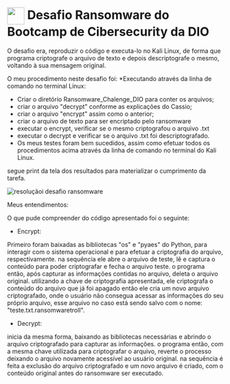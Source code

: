 <h1>
    <a href="https://www.dio.me/">
     <img align="center" width="40px" src="https://hermes.digitalinnovation.one/assets/diome/logo-minimized.png"></a>
    <span> Desafio Ransomware do Bootcamp de Cibersecurity da DIO</span>
</h1>

O desafio era, reproduzir o código e executa-lo no Kali Linux, 
de forma que programa criptografe o arquivo de texto e depois descriptografe o mesmo, 
voltando à sua mensagem original.

O meu procedimento neste desafio foi:
*Executando através da linha de comando no terminal Linux:

- Criar o diretório Ransomware_Chalenge_DIO para conter os arquivos;
- criar o arquivo "decrypt" conforme as explicações do Cassio;
- criar o arquivo "encrypt" assim como o anterior;
- criar o arquivo de texto para ser encriptado pelo ransomware
- executar o encrypt, verificar se o mesmo criptografou o arquivo .txt 
- executar o decrypt e verificar se o arquivo .txt foi descriptografado.
- Os meus testes foram bem sucedidos, assim como efetuar todos os procedimentos acima
através da linha de comando no terminal do Kali Linux.

segue print da tela dos resultados para materializar o cumprimento da tarefa.

![resoluçãoi desafio ransomware](https://github.com/DanyBC/cibersecurity-desafio-ransomware/assets/119118430/d69504e0-df6c-4170-b158-31c51ac2459c)

Meus entendimentos:

O que pude compreender do código apresentado foi o seguinte: 

- Encrypt:

Primeiro foram baixadas as bibliotecas "os" e "pyaes" do Python,
para interagir com o sistema operacional e para efetuar a criptografia do arquivo, respectivamente. 
na sequência ele abre o arquivo de teste, lê e captura o conteúdo para poder criptografar e fecha o arquivo teste.
o programa então, após capturar as informações contidas no arquivo, deleta o arquivo original.
utilizando a chave de criptografia apresentada, ele criptografa o conteúdo do arquivo que já foi apagado
então ele cria um novo arquivo criptografado, onde o usuário não consegua acessar as informações do seu próprio arquivo,
esse arquivo no caso está sendo salvo com o nome: "teste.txt.ransomwaretroll".

- Decrypt:

inicia da mesma forma, baixando as bibliotecas necessárias e abrindo o arquivo criptografado para capturar as informações.
o programa então, com a mesma chave utilizada para criptografar o arquivo, reverte o processo deixando o arquivo novamente
acessível ao usuário original.
na sequência é feita a exclusão do arquivo criptografado e um novo arquivo é criado, com o conteúdo original antes do ransomware
ser executado. 




